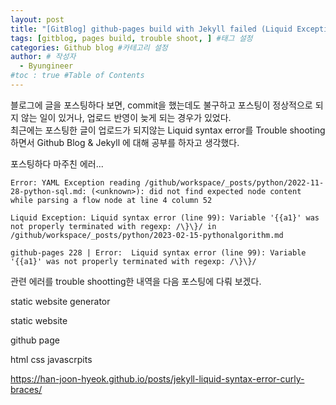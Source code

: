 ```yaml
---
layout: post
title: "[GitBlog] github-pages build with Jekyll failed (Liquid Exception: Liquid syntax error)" #게시물 이름
tags: [gitblog, pages build, trouble shoot, ] #태그 설정
categories: Github blog #카테고리 설정
author: # 작성자
  - Byungineer
#toc : true #Table of Contents
---
```


블로그에 글을 포스팅하다 보면, commit을 했는데도 불구하고 포스팅이 정상적으로 되지 않는 일이 있거나, 업로드 반영이 늦게 되는 경우가 있었다.   
최근에는 포스팅한 글이 업로드가 되지않는 Liquid syntax error를 Trouble shooting 하면서 Github Blog & Jekyll 에 대해 공부를 하자고 생각했다.   

포스팅하다 마주친 에러...
```
Error: YAML Exception reading /github/workspace/_posts/python/2022-11-28-python-sql.md: (<unknown>): did not find expected node content while parsing a flow node at line 4 column 52

Liquid Exception: Liquid syntax error (line 99): Variable '{{a1}' was not properly terminated with regexp: /\}\}/ in /github/workspace/_posts/python/2023-02-15-pythonalgorithm.md

github-pages 228 | Error:  Liquid syntax error (line 99): Variable '{{a1}' was not properly terminated with regexp: /\}\}/
```
관련 에러를 trouble shootting한 내역을 다음 포스팅에 다뤄 보겠다.


static website generator

static website

github page

html css javascrpits 

https://han-joon-hyeok.github.io/posts/jekyll-liquid-syntax-error-curly-braces/

